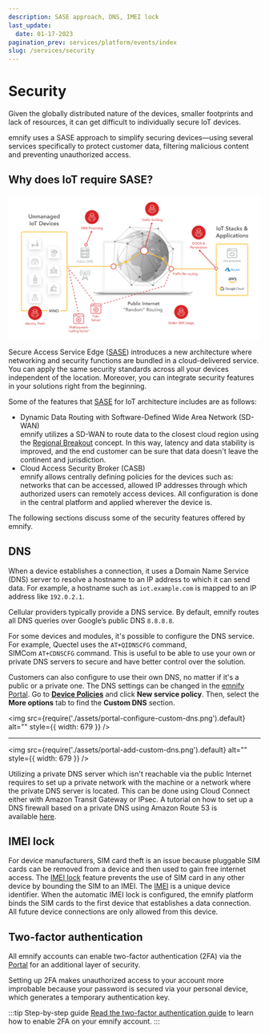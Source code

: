 ```yaml
---
description: SASE approach, DNS, IMEI lock
last_update: 
  date: 01-17-2023
pagination_prev: services/platform/events/index
slug: /services/security
---
```


# Security

Given the globally distributed nature of the devices, smaller footprints and lack of resources, it can get difficult to individually secure IoT devices.

emnify uses a SASE approach to simplify securing devices—using several services specifically to protect customer data, filtering malicious content and preventing unauthorized access.

## Why does IoT require SASE?

![IoT security threats](assets/security-threats.png)

Secure Access Service Edge ([SASE](/glossary#sase)) introduces a new architecture where networking and security functions are bundled in a cloud-delivered service.
You can apply the same security standards across all your devices independent of the location.
Moreover, you can integrate security features in your solutions right from the beginning.

Some of the features that [SASE](/glossary#sase) for IoT architecture includes are as follows:

- Dynamic Data Routing with Software-Defined Wide Area Network (SD-WAN)  
emnify utilizes a SD-WAN to route data to the closest cloud region using the [Regional Breakout](iot-cloud-communication-platform#regional-breakout) concept.
In this way, latency and data stability is improved, and the end customer can be sure that data doesn't leave the continent and jurisdiction.
- Cloud Access Security Broker (CASB)  
emnify allows centrally defining policies for the devices such as: networks that can be accessed, allowed IP addresses through which authorized users can remotely access devices.
All configuration is done in the central platform and applied wherever the device is.

The following sections discuss some of the security features offered by emnify.

## DNS

When a device establishes a connection, it uses a Domain Name Service (DNS) server to resolve a hostname to an IP address to which it can send data.
For example, a hostname such as `iot.example.com` is mapped to an IP address like `192.0.2.1`.

Cellular providers typically provide a DNS service.
By default, emnify routes all DNS queries over Google’s public DNS `8.8.8.8`.

For some devices and modules, it's possible to configure the DNS service.
For example, Quectel uses the `AT+QIDNSCFG` command, SIMCom `AT+CDNSCFG` command.
This is useful to be able to use your own or private DNS servers to secure and have better control over the solution.

Customers can also configure to use their own DNS, no matter if it's a public or a private one.
The DNS settings can be changed in the [emnify Portal](https://portal.emnify.com/).
Go to [**Device Policies**](https://portal.emnify.com/device-policies) and click **New service policy**.
Then, select the **More options** tab to find the **Custom DNS** section.

<img
  src={require('./assets/portal-configure-custom-dns.png').default}
  alt=""
  style={{ width: 679 }}
/>

---

<img
  src={require('./assets/portal-add-custom-dns.png').default}
  alt=""
  style={{ width: 679 }}
/>

<!-- TODO: Recreate dns_setting.png (Custom DNS setting configuration) -->

Utilizing a private DNS server which isn't reachable via the public Internet requires to set up a private network with the machine or a network where the private DNS server is located.
This can be done using Cloud Connect either with Amazon Transit Gateway or IPsec.
A tutorial on how to set up a DNS firewall based on a private DNS using Amazon Route 53 is available [here](https://www.emnify.com/en/developer-hub/dns-filtering).

## IMEI lock

For device manufacturers, SIM card theft is an issue because pluggable SIM cards can be removed from a device and then used to gain free internet access.
The [IMEI lock](/glossary#imei-lock)  feature prevents the use of SIM card in any other device by bounding the SIM to an IMEI.
The [IMEI](/glossary#imei) is a unique device identifier.
When the automatic IMEI lock is configured, the emnify platform binds the SIM cards to the first device that establishes a data connection.
All future device connections are only allowed from this device.

## Two-factor authentication

All emnify accounts can enable two-factor authentication (2FA) via the [Portal](https://portal.emnify.com/) for an additional layer of security.

Setting up 2FA makes unauthorized access to your account more improbable because your password is secured via your personal device, which generates a temporary authentication key.

:::tip Step-by-step guide
[Read the two-factor authentication guide](/how-tos/two-factor-authentication) to learn how to enable 2FA on your emnify account.
:::
